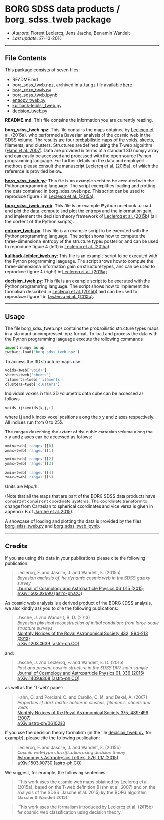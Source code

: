 **BORG SDSS data products** / **borg_sdss_tweb package**
==============================================

* *Authors*: Florent Leclercq, Jens Jasche, Benjamin Wandelt
* *Last update*: 27-10-2016

----------------------
**File Contents**
----------------------

This package consists of seven files:
* README.md
* borg_sdss_tweb.npz, archived in a .tar.gz file available [here](http://www.florent-leclercq.eu/data/borg_sdss_tweb.tar.gz)
* [borg_sdss_tweb.py](borg_sdss_tweb.py)
* [borg_sdss_tweb.ipynb](borg_sdss_tweb.ipynb)
* [entropy_tweb.py](entropy_tweb.py)
* [kullback-leibler_tweb.py](kullback-leibler_tweb.py)
* [decision_tweb.py](decision_tweb.py)

**README.md**:
	This file contains the information you are currently reading.

**borg_sdss_tweb.npz**:
	This file contains the maps obtained by [Leclercq et al. (2015a)](https://arxiv.org/abs/1502.02690), who performed a Bayesian analysis of the cosmic web in the SDSS volume. The results are four probabilistic maps of the voids, sheets, filaments, and clusters. Structures are defined using the T-web algorithm ([Hahn et al. 2007](https://arxiv.org/abs/astro-ph/0610280)). Data are provided in terms of a standard 3D numpy array and can easily be accessed and processed with the open source Python programming language. For further details on the data and employed methods please consult the manuscript [Leclercq et al. (2015a)](https://arxiv.org/abs/1502.02690), of which the reference is provided below.

**[borg_sdss_tweb.py](borg_sdss_tweb.py)**:
	This file is an example script to be executed with the Python programming language. The script exemplifies loading and plotting the data contained in borg_sdss_tweb.npz. This script can be used to reproduce figure 3 in [Leclercq et al. (2015a)](https://arxiv.org/abs/1502.02690).

**[borg_sdss_tweb.ipynb](borg_sdss_tweb.ipynb)**:
	This file is an example IPython notebook to load and plot the data, compute and plot the entropy and the information gain, and implement the decision theory framework of [Leclercq et al. (2015b)](https://arxiv.org/abs/1503.00730) (all the content of the Python scripts).

**[entropy_tweb.py](entropy_tweb.py)**:
	This file is an example script to be executed with the Python programming language. The script shows how to compute the three-dimensional entropy of the structure types posterior, and can be used to reproduce figure 4 (left) in [Leclercq et al. (2015a)](https://arxiv.org/abs/1502.02690).

**[kullback-leibler_tweb.py](kullback-leibler_tweb.py)**:
	This file is an example script to be executed with the Python programming language. The script shows how to compute the three-dimensional information gain on structure types, and can be used to reproduce figure 4 (right) in [Leclercq et al. (2015a)](https://arxiv.org/abs/1502.02690).

**[decision_tweb.py](decision_tweb.py)**:
	This file is an example script to be executed with the Python programming language. The script shows how to implement the formalism described in [Leclercq et al. (2015b)](https://arxiv.org/abs/1503.00730) and can be used to reproduce figure 1 in [Leclercq et al. (2015b)](https://arxiv.org/abs/1503.00730).

----------------------
**Usage**
----------------------

The file borg_sdss_tweb.npz contains the probabilistic structure types maps in a standard uncompressed .npz format. To load and process the data with the Python programming language execute the following commands:

```python
import numpy as np
tweb=np.load('borg_sdss_tweb.npz')
```

To access the 3D structure maps use: 

```python
voids=tweb['voids']
sheets=tweb['sheets']
filaments=tweb['filaments']
clusters=tweb['clusters']
```

Individual voxels in this 3D volumetric data cube can be accessed as follows:

```python
voids_ijk=voids[k,j,i]
```

where i,j and k index voxel positions along the x,y and z axes respectively. All indices run from 0 to 255.

The ranges describing the extent of the cubic cartesian volume along the x,y and z axes can be accessed as follows:

```python
xmin=tweb['ranges'][0]
xmax=tweb['ranges'][1]

ymin=tweb['ranges'][2]
ymax=tweb['ranges'][3]

zmin=tweb['ranges'][4]
zmax=tweb['ranges'][5]
```

Units are Mpc/h.

(Note that all the maps that are part of the BORG SDSS data products have consistent consistent coordinate systems. The coordinate transform to change from Cartesian to spherical coordinates and vice versa is given in appendix B of [Jasche et al. 2015](https://arxiv.org/abs/1409.6308)).

A showcase of loading and plotting this data is provided by the files [borg_sdss_tweb.py](borg_sdss_tweb.py) and [borg_sdss_tweb.ipynb](borg_sdss_tweb.ipynb).

----------------------
**Credits**
----------------------

If you are using this data in your publications please cite the following publication:

> Leclercq, F. and Jasche, J. and Wandelt, B. (2015a)<br />
> *Bayesian analysis of the dynamic cosmic web in the SDSS galaxy survey*<br />
> [Journal of Cosmology and Astroparticle Physics 06, 015 (2015)](http://dx.doi.org/10.1088/1475-7516/2015/06/015)<br />
> [arXiv:1502.02690 [astro-ph.CO]](https://arxiv.org/abs/1502.02690)

As cosmic web analysis is a derived product of the BORG SDSS analysis, we also kindly ask you to cite the following publications:

> Jasche, J. and Wandelt, B. D. (2013)<br />
> *Bayesian physical reconstruction of initial conditions from large-scale structure surveys*<br />
> [Monthly Notices of the Royal Astronomical Society 432, 894-913 (2013)](http://dx.doi.org/10.1093/mnras/stt449)<br />
> [arXiv:1203.3639 [astro-ph.CO]](https://arxiv.org/abs/1203.3639)

and:

> Jasche, J. and Leclercq, F. and Wandelt, B. D. (2015)<br />
> *Past and present cosmic structure in the SDSS DR7 main sample*<br />
> [Journal of Cosmology and Astroparticle Physics 01, 036 (2015)](http://dx.doi.org/10.1088/1475-7516/2013/11/048)<br />
> [arXiv:1409.6308 [astro-ph.CO]](https://arxiv.org/abs/1409.6308)

as well as the 'T-web' paper:

> Hahn, O. and Porciani, C. and Carollo, C. M. and Dekel, A. (2007)<br />
> *Properties of dark matter haloes in clusters, filaments, sheets and voids*<br />
> [Monthly Notices of the Royal Astronomical Society 375, 489-499 (2007)](http://dx.doi.org/10.1111/j.1365-2966.2006.11318.x)<br />
> [arXiv:astro-ph/0610280](https://arxiv.org/abs/astro-ph/0610280)

If you use the decision theory formalism (in the file [decision_tweb.py](decision_tweb.py), for example), please cite the following publication:

> Leclercq, F. and Jasche, J. and Wandelt, B. (2015b)<br />
> *Cosmic web-type classification using decision theory*<br />
> [Astronomy & Astrophysics Letters, 576, L17 (2015)](http://dx.doi.org/10.1051/0004-6361/201526006)<br />
> [arXiv:1503.00730 [astro-ph.CO]](https://arxiv.org/abs/1503.00730)

We suggest, for example, the following sentences:
> 'This work uses the cosmic web maps obtained by Leclercq et al. (2015a), based on the T-web definition (Hahn et al. 2007) and on the analysis of the SDSS (Jasche et al. 2015) by the BORG algorithm (Jasche & Wandelt 2013).'

> 'This work uses the formalism introduced by Leclercq et al. (2015b) for cosmic web classification using decision theory.'
